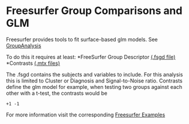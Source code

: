 # Freesurfer Group Comparisons and GLM
Freesurfer provides tools to fit surface-based glm models.  See [GroupAnalysis](https://surfer.nmr.mgh.harvard.edu/fswiki/FsTutorial/GroupAnalysis)

To do this it requires at least:
*FreeSurfer Group Descriptor [(.fsgd file)](https://surfer.nmr.mgh.harvard.edu/fswiki/FsgdFormat)
*Contrasts [(.mtx files)](https://surfer.nmr.mgh.harvard.edu/fswiki/FsTutorial/GroupAnalysis#Contrasts)

The .fsgd contains the subjects and variables to include. For this analysis this is limited to Cluster or Diagnosis and Signal-to-Noise ratio.
Contrasts define the glm model for example, when testing two groups against each other with a t-test, the contrasts would be 
```
+1 -1
```
For more information visit the corresponding [Freesurfer Examples](https://surfer.nmr.mgh.harvard.edu/fswiki/FsgdExamples)